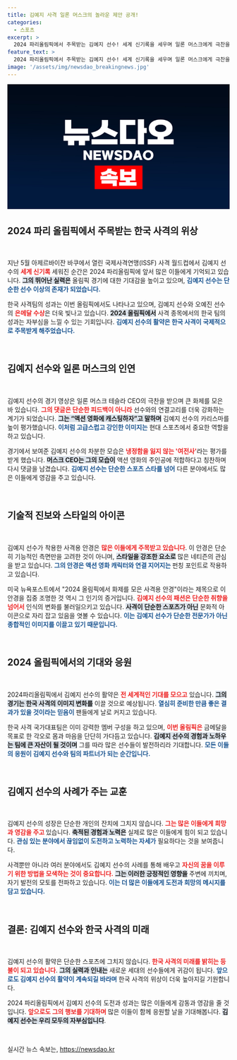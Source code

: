 ```yaml
---
title: 김예지 사격 일론 머스크의 놀라운 제안 공개!
categories:
  - 스포츠
excerpt: >
  2024 파리올림픽에서 주목받는 김예지 선수! 세계 신기록을 세우며 일론 머스크에게 극찬을 받은 그녀의 쿨한 모습과 액션 영화 같은 우아한 스타일에 대한 관심이 쏠리고 있습니다.
feature_text: >
  2024 파리올림픽에서 주목받는 김예지 선수! 세계 신기록을 세우며 일론 머스크에게 극찬을 받은 그녀의 쿨한 모습과 액션 영화 같은 우아한 스타일에 대한 관심이 쏠리고 있습니다.
image: '/assets/img/newsdao_breakingnews.jpg'
---
```


<p><img src="/assets/img/newsdao_breakingnews.jpg" alt="pcversion 속보" /></p>

<h2 data-ke-size="size26">2024 파리 올림픽에서 주목받는 한국 사격의 위상</h2>

<p data-ke-size="size16">&nbsp;</p>

<p>지난 5월 아제르바이잔 바쿠에서 열린 국제사격연맹(ISSF) 사격 월드컵에서 김예지 선수의 <b><span style="color: #ee2323;">세계 신기록</span></b> 세워진 순간은 2024 파리올림픽에 앞서 많은 이들에게 기억되고 있습니다. <b><span style="background-color: #21538527;">그의 뛰어난 실력은</span></b> 올림픽 경기에 대한 기대감을 높이고 있으며, <b><span style="color: #1a5490;">김예지 선수는 단순한 선수 이상의 존재가 되었습니다.</span></b> </p>

<p>한국 사격팀의 성과는 이번 올림픽에서도 나타나고 있으며, 김예지 선수와 오예진 선수의 <b><span style="color: #ee2323;">은메달 수상</span></b>은 더욱 빛나고 있습니다. <b><span style="background-color: #21538527;">2024 올림픽에서</span></b> 사격 종목에서의 한국 팀의 성과는 자부심을 느낄 수 있는 기회입니다. <b><span style="color: #1a5490;">김예지 선수의 활약은 한국 사격이 국제적으로 주목받게 해주었습니다.</span></b> </p>

<p data-ke-size="size16">&nbsp;</p>

<h2 data-ke-size="size26">김예지 선수와 일론 머스크의 인연</h2>

<p data-ke-size="size16">&nbsp;</p>

<p>김예지 선수의 경기 영상은 일론 머스크 테슬라 CEO의 극찬을 받으며 큰 화제를 모은 바 있습니다. <b><span style="color: #ee2323;">그의 댓글은 단순한 피드백이 아니라</span></b> 선수와의 연결고리를 더욱 강화하는 계기가 되었습니다. <b><span style="background-color: #21538527;">그는 “액션 영화에 캐스팅하자”고 말하며</span></b> 김예지 선수의 카리스마를 높이 평가했습니다. <b><span style="color: #1a5490;">이처럼 고급스럽고 강인한 이미지는</span></b> 현대 스포츠에서 중요한 역할을 하고 있습니다.</p>

<p>경기에서 보여준 김예지 선수의 차분한 모습은 <b><span style="color: #ee2323;">냉정함을 잃지 않는 '여전사'</span></b>라는 평가를 받게 했습니다. <b><span style="background-color: #21538527;">머스크 CEO는 그의 모습이</span></b> 액션 영화의 주인공에 적합하다고 칭찬하며 다시 댓글을 남겼습니다. <b><span style="color: #1a5490;">김예지 선수는 단순한 스포츠 스타를 넘어</span></b> 다른 분야에서도 많은 이들에게 영감을 주고 있습니다. </p>

<p data-ke-size="size16">&nbsp;</p>

<h2 data-ke-size="size26">기술적 진보와 스타일의 아이콘</h2>

<p data-ke-size="size16">&nbsp;</p>

<p>김예지 선수가 착용한 사격용 안경은 <b><span style="color: #ee2323;">많은 이들에게 주목받고 있습니다</span></b>. 이 안경은 단순히 기능적인 측면만을 고려한 것이 아니며, <b><span style="background-color: #21538527;">스타일을 강조한 요소로</span></b> 많은 네티즌의 관심을 받고 있습니다. <b><span style="color: #1a5490;">그의 안경은 액션 영화 캐릭터와 연결 지어지는 </span></b>펀칭 포인트로 작용하고 있습니다.</p>

<p>미국 뉴욕포스트에서 "2024 올림픽에서 화제를 모은 사격용 안경"이라는 제목으로 이 안경을 집중 조명한 것 역시 그 인기의 증거입니다. <b><span style="color: #ee2323;">김예지 선수의 패션은 단순한 취향을 넘어서</span></b> 인식의 변화를 불러일으키고 있습니다. <b><span style="background-color: #21538527;">사격이 단순한 스포츠가 아닌</span></b> 문화적 아이콘으로 자리 잡고 있음을 엿볼 수 있습니다. <b><span style="color: #1a5490;">이는 김예지 선수가 단순한 전문가가 아닌 종합적인 이미지를 이끌고 있기 때문입니다.</span></b> </p>

<p data-ke-size="size16">&nbsp;</p>

<h2 data-ke-size="size26">2024 올림픽에서의 기대와 응원</h2>

<p data-ke-size="size16">&nbsp;</p>

<p>2024파리올림픽에서 김예지 선수의 활약은 <b><span style="color: #ee2323;">전 세계적인 기대를 모으고</span></b> 있습니다. <b><span style="background-color: #21538527;">그의 경기는 한국 사격의 이미지 변화를</span></b> 이끌 것으로 예상됩니다. <b><span style="color: #1a5490;">열심히 준비한 만큼 좋은 결과가 있을 것이라는 믿음이</span></b> 팬들에게 날로 커지고 있습니다. </p>

<p>한국 사격 국가대표팀은 이미 강력한 멤버 구성을 하고 있으며, <b><span style="color: #ee2323;">이번 올림픽은</span></b> 금메달을 목표로 한 각오로 몸과 마음을 단단히 가다듬고 있습니다. <b><span style="background-color: #21538527;">김예지 선수의 경험과 노하우는 팀에 큰 자산이 될 것이며</span></b> 그를 따라 많은 선수들이 발전하리라 기대합니다. <b><span style="color: #1a5490;">모든 이들의 응원이 김예지 선수와 팀의 파트너가 되는 순간입니다.</span></b> </p>

<p data-ke-size="size16">&nbsp;</p>

<h2 data-ke-size="size26">김예지 선수의 사례가 주는 교훈</h2>

<p data-ke-size="size16">&nbsp;</p>

<p>김예지 선수의 성장은 단순한 개인의 잔치에 그치지 않습니다. <b><span style="color: #ee2323;">그는 많은 이들에게 희망과 영감을 주고 </span></b> 있습니다. <b><span style="background-color: #21538527;">축적된 경험과 노력은</span></b> 실제로 많은 이들에게 힘이 되고 있습니다. <b><span style="color: #1a5490;">관심 있는 분야에서 끊임없이 도전하고 노력하는 자세가</span></b> 필요하다는 것을 보여줍니다.</p>

<p>사격뿐만 아니라 여러 분야에서도 김예지 선수의 사례를 통해 배우고 <b><span style="color: #ee2323;">자신의 꿈을 이루기 위한 방법을 모색하는 것이 중요합니다.</span></b> <b><span style="background-color: #21538527;">그는 이러한 긍정적인 영향을</span></b> 주변에 끼치며, 자기 발전의 모토를 전파하고 있습니다. <b><span style="color: #1a5490;">이는 더 많은 이들에게 도전과 희망의 메시지를 담고 있습니다.</span></b> </p>

<p data-ke-size="size16">&nbsp;</p>

<h2 data-ke-size="size26">결론: 김예지 선수와 한국 사격의 미래</h2>

<p data-ke-size="size16">&nbsp;</p>

<p>김예지 선수의 활약은 단순한 스포츠에 그치지 않습니다. <b><span style="color: #ee2323;">한국 사격의 미래를 밝히는 등불이 되고 있습니다</span></b>. <b><span style="background-color: #21538527;">그의 실력과 인내는</span></b> 새로운 세대의 선수들에게 귀감이 됩니다. <b><span style="color: #1a5490;">앞으로도 김예지 선수의 활약이 계속되길 바라며</span></b> 한국 사격의 위상이 더욱 높아지길 기원합니다. </p>

<p>2024 파리올림픽에서 김예지 선수의 도전과 성과는 많은 이들에게 감동과 영감을 줄 것입니다. <b><span style="color: #ee2323;">앞으로도 그의 행보를 기대하며</span></b> 많은 이들이 함께 응원할 날을 기대해봅니다. <b><span style="background-color: #21538527;">김예지 선수는 우리 모두의 자부심입니다</span></b>.  </p>

<p data-ke-size="size16">&nbsp;</p>
실시간 뉴스 속보는, <a href="https://newsdao.kr" rel="dofollow">https://newsdao.kr</a>


